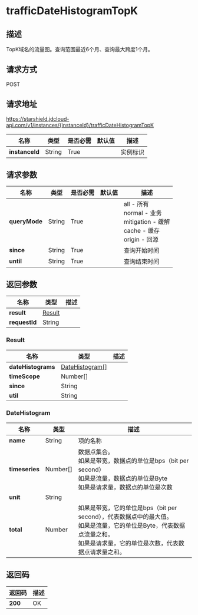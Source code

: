 # trafficDateHistogramTopK


## 描述
TopK域名的流量图。查询范围最近6个月、查询最大跨度1个月。

## 请求方式
POST

## 请求地址
https://starshield.jdcloud-api.com/v1/instances/{instanceId}/trafficDateHistogramTopK

|名称|类型|是否必需|默认值|描述|
|---|---|---|---|---|
|**instanceId**|String|True| |实例标识|

## 请求参数
|名称|类型|是否必需|默认值|描述|
|---|---|---|---|---|
|**queryMode**|String|True| |all - 所有<br>normal - 业务<br>mitigation - 缓解<br>cache - 缓存<br>origin - 回源<br>|
|**since**|String|True| |查询开始时间|
|**until**|String|True| |查询结束时间|


## 返回参数
|名称|类型|描述|
|---|---|---|
|**result**|[Result](trafficDateHistogramTopK#result)| |
|**requestId**|String| |

### <div id="result">Result</div>
|名称|类型|描述|
|---|---|---|
|**dateHistograms**|[DateHistogram[]](trafficDateHistogramTopK#datehistogram)| |
|**timeScope**|Number[]| |
|**since**|String| |
|**util**|String| |
### <div id="datehistogram">DateHistogram</div>
|名称|类型|描述|
|---|---|---|
|**name**|String|项的名称|
|**timeseries**|Number[]|数据点集合。<br>如果是带宽，数据点的单位是bps（bit per second）<br>如果是流量，数据点的单位是Byte<br>如果是请求量，数据点的单位是次数<br>|
|**unit**|String| |
|**total**|Number|如果是带宽，它的单位是bps（bit per second），代表数据点中的最大值。<br>如果是流量，它的单位是Byte，代表数据点流量之和。<br>如果是请求量，它的单位是次数，代表数据点请求量之和。<br>|

## 返回码
|返回码|描述|
|---|---|
|**200**|OK|
